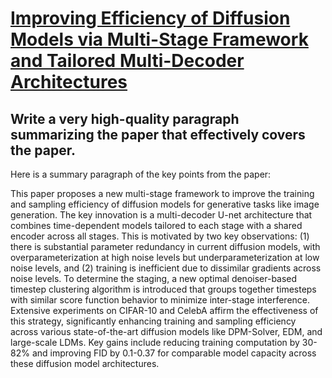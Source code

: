 # [Improving Efficiency of Diffusion Models via Multi-Stage Framework and   Tailored Multi-Decoder Architectures](https://arxiv.org/abs/2312.09181)

## Write a very high-quality paragraph summarizing the paper that effectively covers the paper.

 Here is a summary paragraph of the key points from the paper:

This paper proposes a new multi-stage framework to improve the training and sampling efficiency of diffusion models for generative tasks like image generation. The key innovation is a multi-decoder U-net architecture that combines time-dependent models tailored to each stage with a shared encoder across all stages. This is motivated by two key observations: (1) there is substantial parameter redundancy in current diffusion models, with overparameterization at high noise levels but underparameterization at low noise levels, and (2) training is inefficient due to dissimilar gradients across noise levels. To determine the staging, a new optimal denoiser-based timestep clustering algorithm is introduced that groups together timesteps with similar score function behavior to minimize inter-stage interference. Extensive experiments on CIFAR-10 and CelebA affirm the effectiveness of this strategy, significantly enhancing training and sampling efficiency across various state-of-the-art diffusion models like DPM-Solver, EDM, and large-scale LDMs. Key gains include reducing training computation by 30-82\% and improving FID by 0.1-0.37 for comparable model capacity across these diffusion model architectures.
